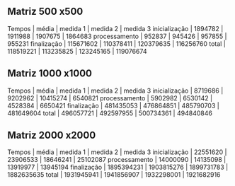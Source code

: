## Matriz 500 x500

Tempos        | média     | medida 1  | medida 2  | medida 3
inicialização | 1894782   | 1911988   | 1907675   | 1864683
processamento | 952837    | 945426    | 957855    | 955231
finalização   | 115671602 | 110378411 | 120379635 | 116256760
total         | 118519221 | 113235825 | 123245165 | 119076674

## Matriz 1000 x1000

Tempos        | média     | medida 1  | medida 2  | medida 3
inicialização | 8719686   | 9202962   | 10415274  | 6540821
processamento | 5902982   | 6530142   | 4528384   | 6650421
finalização   | 481435053 | 476864851 | 485790703 | 481649604
total         | 496057721 | 492597955 | 500734361 | 494840846

## Matriz 2000 x2000

Tempos        | média      | medida 1   | medida 2   | medida 3
inicialização | 22551620   | 23906533   | 18646241   | 25102087
processamento | 14000090   | 14135098   | 13919977   | 13945194
finalização   | 1895394231 | 1903815276 | 1899731783 | 1882635635
total         | 1931945941 | 1941856907 | 1932298001 | 1921682916
